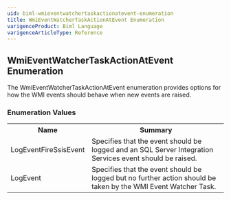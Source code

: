 ```yaml
---
uid: biml-wmieventwatchertaskactionatevent-enumeration
title: WmiEventWatcherTaskActionAtEvent Enumeration
varigenceProduct: Biml Language
varigenceArticleType: Reference
---
```


## WmiEventWatcherTaskActionAtEvent Enumeration<div class="LanguageSummary"><div class ="SummaryItem">The WmiEventWatcherTaskActionAtEvent enumeration provides options for how the WMI events should behave when new events are raised.</div></div><div class="EnumValueGroup">### Enumeration Values<table id="EnumValue" class="MemberList"><tbody><tr><th class="MemberNameColumnHeader">Name</th><th class="MemberSummaryColumnHeader">Summary</th></tr><tr class="cd0"><td class="MemberName">LogEventFireSsisEvent</td><td class="MemberSummary"><div class ="SummaryItem">Specifies that the event should be logged and an SQL Server Integration Services event should be raised.</div> </td></tr><tr class="cd1"><td class="MemberName">LogEvent</td><td class="MemberSummary"><div class ="SummaryItem">Specifies that the event should be logged but no further action should be taken by the WMI Event Watcher Task.</div> </td></tr></tbody></table></div>